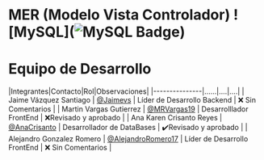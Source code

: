  # MER (Modelo Vista Controlador) ![MySQL](![MySQL Badge](https://img.shields.io/badge/MySQL-4479A1?logo=mysql&logoColor=fff&style=for-the-badge))

 # Equipo de Desarrollo 
 |Integrantes|Contacto|Rol|Observaciones|
 |---------------|......|....|....|
 | Jaime Vázquez Santiago            | [@Jaimevs](https://github.com/jaimevs)         | Líder de Desarrollo Backend       | ❌ Sin Comentarios      |
 | Martin Vargas Gutierrez | [@MRVargas19](https://github.com/MRVargas19) | Desarrolllador FrontEnd | ❌Revisado y aprobado    |
 | Ana Karen Crisanto Reyes  | [@AnaCrisanto](https://github.com/AnaCrisanto)         | Desarrollador de DataBases   | ✔️Revisado y aprobado     |
 | Alejandro Gonzalez Romero             | [@AlejandroRomero17](https://github.com/AlejandroRomero17) | Líder de Desarrollo FrontEnd        | ❌ Sin Comentarios      |

